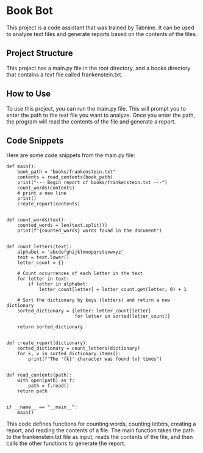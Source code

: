 # Book Bot

This project is a code assistant that was trained by Tabnine. It can be used to analyze text files and generate reports based on the contents of the files.

## Project Structure

This project has a main.py file in the root directory, and a books directory that contains a text file called frankenstein.txt.

## How to Use

To use this project, you can run the main.py file. This will prompt you to enter the path to the text file you want to analyze. Once you enter the path, the program will read the contents of the file and generate a report.

## Code Snippets

Here are some code snippets from the main.py file:

```
def main():
    book_path = "books/frankenstein.txt"
    contents = read_contents(book_path)
    print("--- Begin report of books/frankenstein.txt ---")
    count_words(contents)
    # print a new line
    print()
    create_report(contents)


def count_words(text):
    counted_words = len(text.split())
    print(f"{counted_words} words found in the document")


def count_letters(text):
    alphabet = 'abcdefghijklmnopqrstuvwxyz'
    text = text.lower()
    letter_count = {}

    # Count occurrences of each letter in the text
    for letter in text:
        if letter in alphabet:
            letter_count[letter] = letter_count.get(letter, 0) + 1

    # Sort the dictionary by keys (letters) and return a new dictionary
    sorted_dictionary = {letter: letter_count[letter]
                         for letter in sorted(letter_count)}

    return sorted_dictionary


def create_report(dictionary):
    sorted_dictionary = count_letters(dictionary)
    for k, v in sorted_dictionary.items():
        print(f"The '{k}' character was found {v} times")


def read_contents(path):
    with open(path) as f:
        path = f.read()
    return path


if __name__ == "__main__":
    main()
```

This code defines functions for counting words, counting letters, creating a report, and reading the contents of a file. The main function takes the path to the frankenstein.txt file as input, reads the contents of the file, and then calls the other functions to generate the report.
